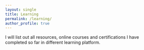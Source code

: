 ```yaml
---
layout: single
title: Learning
permalink: /learning/
author_profile: true
---
```


I will list out all resources, online courses and certifications I have completed so far in different learning platform.